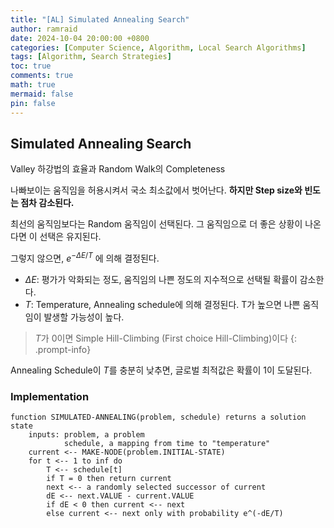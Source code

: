 ```yaml
---
title: "[AL] Simulated Annealing Search"
author: ramraid
date: 2024-10-04 20:00:00 +0800
categories: [Computer Science, Algorithm, Local Search Algorithms]
tags: [Algorithm, Search Strategies]
toc: true
comments: true
math: true
mermaid: false
pin: false
---
```


## Simulated Annealing Search

Valley 하강법의 효율과 Random Walk의 Completeness

나빠보이는 움직임을 허용시켜서 국소 최소값에서 벗어난다.
**하지만 Step size와 빈도는 점차 감소된다.**

최선의 움직임보다는 Random 움직임이 선택된다.
그 움직임으로 더 좋은 상황이 나온다면 이 선택은 유지된다.

그렇지 않으면, $e^{-\Delta E/T}$ 에 의해 결정된다.

- $\Delta E$: 평가가 악화되는 정도, 움직임의 나쁜 정도의 지수적으로 선택될 확률이 감소한다.
- $T$: Temperature, Annealing schedule에 의해 결정된다. T가 높으면 나쁜 움직임이 발생할 가능성이 높다. 

> $T$가 0이면 Simple Hill-Climbing (First choice Hill-Climbing)이다
{: .prompt-info}

Annealing Schedule이 $T$를 충분히 낮추면, 글로벌 최적값은 확률이 1이 도달된다.

### Implementation

```text
function SIMULATED-ANNEALING(problem, schedule) returns a solution state
    inputs: problem, a problem
            schedule, a mapping from time to "temperature"
    current <-- MAKE-NODE(problem.INITIAL-STATE)
    for t <-- 1 to inf do
        T <-- schedule[t]
        if T = 0 then return current
        next <-- a randomly selected successor of current
        dE <-- next.VALUE - current.VALUE
        if dE < 0 then current <-- next
        else current <-- next only with probability e^(-dE/T)
```